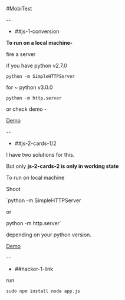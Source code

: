 #MobiTest

--

* ##js-1-conversion

**To run on a local machine-**

fire a server

if you have python v2.7.0

`python -m SimpleHTTPServer`

for ~ python v3.0.0

`python -m http.server`

or check demo -

[Demo](http://plnkr.co/edit/Ifgk6Q?p=preview)

-- 
* ##js-2-cards-1/2

I have two solutions for this. 

But only **js-2-cards-2 is only in working state**

To run on local machine 

Shoot

`python -m SimpleHTTPServer

or

python -m http.server`

depending on your python version.

[Demo](http://plnkr.co/edit/XK4jIp?p=preview)

--

* ##hacker-1-link

run

`sudo npm install
node app.js`